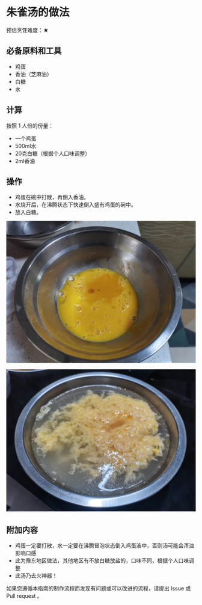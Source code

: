 # 朱雀汤的做法

预估烹饪难度：★

## 必备原料和工具

* 鸡蛋
* 香油（芝麻油）
* 白糖
* 水

## 计算

按照 1 人份的份量：

* 一个鸡蛋
* 500ml水
* 20克白糖（根据个人口味调整）
* 2ml香油

## 操作

* 鸡蛋在碗中打散，再倒入香油。
* 水烧开后，在沸腾状态下快速倒入盛有鸡蛋的碗中。
* 放入白糖。

![示例菜成品](./朱雀汤01.jpg)

![示例菜成品](./朱雀汤02.jpg)

## 附加内容

* 鸡蛋一定要打散，水一定要在沸腾冒泡状态倒入鸡蛋液中，否则汤可能会浑浊影响口感
* 此为豫东地区做法，其他地区有不放白糖放盐的，口味不同，根据个人口味调整
* 此汤乃去火神器！

如果您遵循本指南的制作流程而发现有问题或可以改进的流程，请提出 Issue 或 Pull request 。
